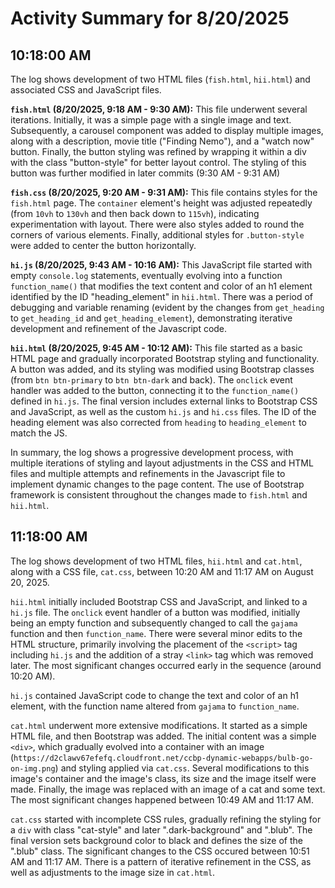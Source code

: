 # Activity Summary for 8/20/2025

## 10:18:00 AM
The log shows development of two HTML files (`fish.html`, `hii.html`) and associated CSS and JavaScript files.

**`fish.html` (8/20/2025, 9:18 AM - 9:30 AM):** This file underwent several iterations.  Initially, it was a simple page with a single image and text.  Subsequently, a carousel component was added to display multiple images, along with a description, movie title ("Finding Nemo"), and a "watch now" button.  Finally,  the button styling was refined by wrapping it within a div with the class "button-style" for better layout control.  The styling of this button was further modified in later commits (9:30 AM - 9:31 AM)

**`fish.css` (8/20/2025, 9:20 AM - 9:31 AM):** This file contains styles for the `fish.html` page.  The `container` element's height was adjusted repeatedly (from `10vh` to `130vh` and then back down to `115vh`), indicating experimentation with layout.  There were also styles added to round the corners of various elements.  Finally,  additional styles for `.button-style`  were added to center the button horizontally.


**`hi.js` (8/20/2025, 9:43 AM - 10:16 AM):**  This JavaScript file started with empty `console.log` statements, eventually evolving into a function `function_name()` that modifies the text content and color of an h1 element identified by the ID "heading_element"  in `hii.html`.  There was a period of debugging and variable renaming  (evident by the changes from `get_heading` to `get_heading_id` and `get_heading_element`),  demonstrating iterative development and refinement of the Javascript code.

**`hii.html` (8/20/2025, 9:45 AM - 10:12 AM):** This file started as a basic HTML page and gradually incorporated Bootstrap styling and functionality.  A button was added, and its styling was modified using Bootstrap classes (from `btn btn-primary` to `btn btn-dark` and back).  The `onclick` event handler was added to the button, connecting it to the  `function_name()` defined in `hi.js`. The final version includes external links to Bootstrap CSS and JavaScript, as well as the custom `hi.js` and `hi.css` files.  The ID of the heading element was also corrected from `heading` to `heading_element` to match the JS.

In summary, the log shows a progressive development process, with multiple iterations of styling and layout adjustments in the CSS and HTML files and multiple attempts and refinements in the Javascript file to implement dynamic changes to the page content.  The use of Bootstrap framework is consistent throughout the changes made to `fish.html` and `hii.html`.


## 11:18:00 AM
The log shows development of two HTML files, `hii.html` and `cat.html`, along with a CSS file, `cat.css`,  between 10:20 AM and 11:17 AM on August 20, 2025.

`hii.html` initially included Bootstrap CSS and JavaScript, and linked to a `hi.js` file.  The `onclick` event handler of a button was modified, initially being an empty function and subsequently changed to call the `gajama` function and then `function_name`.  There were several minor edits to the HTML structure, primarily involving the placement of the `<script>` tag including `hi.js` and the addition of a stray `<link>` tag which was removed later.  The most significant changes occurred early in the sequence (around 10:20 AM).


`hi.js` contained JavaScript code to change the text and color of an h1 element, with the function name altered from `gajama` to `function_name`.


`cat.html` underwent more extensive modifications. It started as a simple HTML file, and then Bootstrap was added.  The initial content was a simple `<div>`, which gradually evolved into a container with an image (`https://d2clawv67efefq.cloudfront.net/ccbp-dynamic-webapps/bulb-go-on-img.png`)  and styling applied via `cat.css`.  Several modifications to this image's container and the image's class, its size and the image itself were made. Finally, the image was replaced with an image of a cat and some text.  The most significant changes happened between 10:49 AM and 11:17 AM.

`cat.css` started with incomplete CSS rules, gradually refining the styling for a `div` with class "cat-style"  and later ".dark-background" and ".blub".  The final version sets background color to black and defines the size of the ".blub" class. The significant changes to the CSS occured between 10:51 AM and 11:17 AM.  There is a pattern of iterative refinement in the CSS, as well as adjustments to the image size in `cat.html`.
